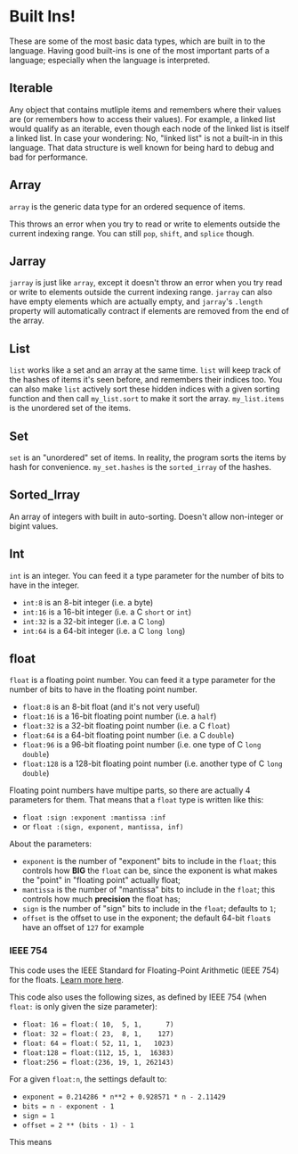 
# Built Ins!
These are some of the most basic data types, which are built in to the language. Having good built-ins is one of the most important parts of a language; especially when the language is interpreted.

## Iterable
Any object that contains mutliple items and remembers where their values are (or remembers how to access their values). For example, a linked list would qualify as an iterable, even though each node of the linked list is itself a linked list. In case your wondering: No, "linked list" is not a built-in in this language. That data structure is well known for being hard to debug and bad for performance.

## Array
`array` is the generic data type for an ordered sequence of items.

This throws an error when you try to read or write to elements outside the current indexing range. You can still `pop`, `shift`, and `splice` though.

## Jarray
`jarray` is just like `array`, except it doesn't throw an error when you try read or write to elements outside the current indexing range. `jarray` can also have empty elements which are actually empty, and `jarray`'s `.length` property will automatically contract if elements are removed from the end of the array.

## List
`list` works like a set and an array at the same time. `list` will keep track of the hashes of items it's seen before, and remembers their indices too. You can also make `list` actively sort these hidden indices with a given sorting function and then call `my_list.sort` to make it sort the array. `my_list.items` is the unordered set of the items.

## Set
`set` is an "unordered" set of items. In reality, the program sorts the items by hash for convenience. `my_set.hashes` is the `sorted_irray` of the hashes. 

## Sorted_Irray
An array of integers with built in auto-sorting. Doesn't allow non-integer or bigint values.

## Int
`int` is an integer. You can feed it a type parameter for the number of bits to have in the integer.
* `int:8` is an 8-bit integer (i.e. a byte)
* `int:16` is a 16-bit integer (i.e. a C `short` or `int`)
* `int:32` is a 32-bit integer (i.e. a C `long`)
* `int:64` is a 64-bit integer (i.e. a C `long long`)

## float
`float` is a floating point number. You can feed it a type parameter for the number of bits to have in the floating point number.
* `float:8` is an 8-bit float (and it's not very useful)
* `float:16` is a 16-bit floating point number (i.e. a `half`)
* `float:32` is a 32-bit floating point number (i.e. a C `float`)
* `float:64` is a 64-bit floating point number (i.e. a C `double`)
* `float:96` is a 96-bit floating point number (i.e. one type of C `long double`)
* `float:128` is a 128-bit floating point number (i.e. another type of C `long double`)

Floating point numbers have multipe parts, so there are actually 4 parameters for them. That means that a `float` type is written like this:
* `float :sign :exponent :mantissa :inf`
* or `float :(sign, exponent, mantissa, inf)`

About the parameters:
* `exponent` is the number of "exponent" bits to include in the `float`; this controls how **BIG** the `float` can be, since the exponent is what makes the "point" in "floating point" actually float;
* `mantissa` is the number of "mantissa" bits to include in the `float`; this controls how much **precision** the float has;
* `sign` is the number of "sign" bits to include in the `float`; defaults to `1`;
* `offset` is the offset to use in the exponent; the default 64-bit `float`s have an offset of `127` for example

### IEEE 754
This code uses the IEEE Standard for Floating-Point Arithmetic (IEEE 754) for the floats. [Learn more here](https://en.wikipedia.org/wiki/IEEE_754).

This code also uses the following sizes, as defined by IEEE 754 (when `float:` is only given the size parameter):
* `float: 16 = float:( 10,  5, 1,      7)`
* `float: 32 = float:( 23,  8, 1,    127)`
* `float: 64 = float:( 52, 11, 1,   1023)`
* `float:128 = float:(112, 15, 1,  16383)`
* `float:256 = float:(236, 19, 1, 262143)`

For a given `float:n`, the settings default to:
* `exponent = 0.214286 * n**2 + 0.928571 * n - 2.11429`
* `bits = n - exponent - 1`
* `sign = 1`
* `offset = 2 ** (bits - 1) - 1`

This means


